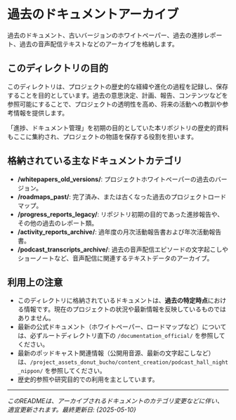 # 過去のドキュメントアーカイブ

過去のドキュメント、古いバージョンのホワイトペーパー、過去の進捗レポート、過去の音声配信テキストなどのアーカイブを格納します。

## このディレクトリの目的

このディレクトリは、プロジェクトの歴史的な経緯や進化の過程を記録し、保存することを目的としています。過去の意思決定、計画、報告、コンテンツなどを参照可能にすることで、プロジェクトの透明性を高め、将来の活動への教訓や参考情報を提供します。

「進捗、ドキュメント管理」を初期の目的としていた本リポジトリの歴史的資料もここに集約され、プロジェクトの物語を保存する役割を担います。

## 格納されている主なドキュメントカテゴリ

* **/whitepapers_old_versions/**: プロジェクトホワイトペーパーの過去のバージョン。
* **/roadmaps_past/**: 完了済み、または古くなった過去のプロジェクトロードマップ。
* **/progress_reports_legacy/**: リポジトリ初期の目的であった進捗報告や、その他の過去のレポート類。
* **/activity_reports_archive/**: 過年度の月次活動報告書および年次活動報告書。
* **/podcast_transcripts_archive/**: 過去の音声配信エピソードの文字起こしやショーノートなど、音声配信に関連するテキストデータのアーカイブ。

## 利用上の注意

* このディレクトリに格納されているドキュメントは、**過去の特定時点**における情報です。現在のプロジェクトの状況や最新情報を反映しているものではありません。
* 最新の公式ドキュメント（ホワイトペーパー、ロードマップなど）については、必ずルートディレクトリ直下の `/documentation_official/` を参照してください。
* 最新のポッドキャスト関連情報（公開用音源、最新の文字起こしなど）は、`/project_assets_donut_bucho/content_creation/podcast_hall_night_nippon/` を参照してください。
* 歴史的参照や研究目的での利用を主としています。

---
*このREADMEは、アーカイブされるドキュメントのカテゴリ変更などに伴い、適宜更新されます。最終更新日: {2025-05-10}*
